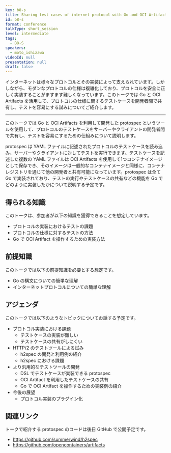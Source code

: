 ```yaml
---
key: b8-s
title: Sharing test cases of internet protocol with Go and OCI Artifacts
id: b8-s
format: conference
talkType: short_session
level: intermediate
tags:
  - B8-S
speakers:
  - moto_ishizawa
videoId: null
presentation: null
draft: false
---
```

インターネットは様々なプロトコルとその実装によって支えられています。しかしながら、モダンなプロトコルの仕様は複雑化しており、プロトコルを安全に正しく実装することがますます難しくなっています。このトークでは Go と OCI Artifacts を活用して、プロトコルの仕様に関するテストケースを開発者間で共有し、テストを容易にする試みについてご紹介します。

---
このトークでは Go と OCI Artifacts を利用して開発した protospec というツールを使用して、プロトコルのテストケースをサーバーやクライアントの開発者間で共有し、テストを容易にするための仕組みについて説明します。

protospec は YAML ファイルに記述されたプロトコルのテストケースを読み込み、サーバーやクライアントに対してテストを実行できます。テストケースを記述した複数の YAML ファイルは OCI Artifacts を使用して1つコンテナイメージとして保存でき、そのイメージは一般的なコンテナイメージと同様に、コンテナレジストリを通じて他の開発者と共有可能になっています。protospec は全て Go で実装されており、テストの実行やテストケースの共有などの機能を Go でどのように実装したかについて説明する予定です。

## 得られる知識

このトークは、参加者が以下の知識を獲得できることを想定しています。

- プロトコルの実装におけるテストの課題
- プロトコルの仕様に対するテストの方法
- Go で OCI Artifact を操作するための実装方法

## 前提知識

このトークでは以下の前提知識を必要とする想定です。

- Go の構文についての簡単な理解
- インターネットプロトコルについての簡単な理解

## アジェンダ

このトークでは以下のようなトピックについてお話する予定です。

- プロトコル実装における課題
    - テストケースの実装が難しい
    - テストケースの共有がしにくい
- HTTP/2 のテストツールによる試み
    - h2spec の開発と利用例の紹介
    - h2spec における課題
- より汎用的なテストツールの開発
    - DSL でテストケースが実装できる protospec
    - OCI Artifact を利用したテストケースの共有
    - Go で OCI Artifact を操作するための実装例の紹介
- 今後の展望
    - プロトコル実装のプラグイン化

## 関連リンク

トークで紹介する protospec のコードは後日 GitHub で公開予定です。

- https://github.com/summerwind/h2spec
- https://github.com/opencontainers/artifacts
